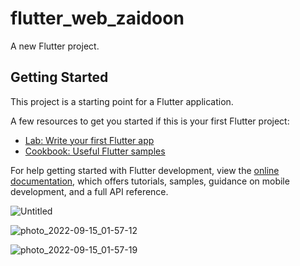 # flutter_web_zaidoon

A new Flutter project.

## Getting Started

This project is a starting point for a Flutter application.

A few resources to get you started if this is your first Flutter project:

- [Lab: Write your first Flutter app](https://docs.flutter.dev/get-started/codelab)
- [Cookbook: Useful Flutter samples](https://docs.flutter.dev/cookbook)

For help getting started with Flutter development, view the
[online documentation](https://docs.flutter.dev/), which offers tutorials,
samples, guidance on mobile development, and a full API reference.

![Untitled](https://user-images.githubusercontent.com/95576756/190277427-239f3d28-501c-4fae-a864-7acbf235a1c2.png)

![photo_2022-09-15_01-57-12](https://user-images.githubusercontent.com/95576756/190277457-526784ec-f3dc-4fca-aeeb-d9fb9a3add6b.jpg)

![photo_2022-09-15_01-57-19](https://user-images.githubusercontent.com/95576756/190277477-5882044c-a238-432a-8da7-f5fa9b5cc6a7.jpg)
